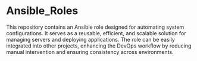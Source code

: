 # Ansible_Roles
This repository contains an Ansible role designed for automating system configurations. It serves as a reusable, efficient, and scalable solution for managing servers and deploying applications. The role can be easily integrated into other projects, enhancing the DevOps workflow by reducing manual intervention and ensuring consistency across environments.

